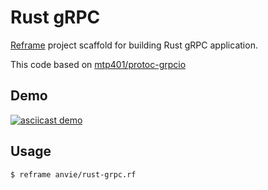 Rust gRPC
==========

[Reframe](https://github.com/ansvia/reframe) project scaffold for building Rust gRPC application.

This code based on [mtp401/protoc-grpcio](https://github.com/mtp401/protoc-grpcio)

Demo
-----

[![asciicast demo](https://asciinema.org/a/278615.svg)](https://asciinema.org/a/278615)

Usage
------

```
$ reframe anvie/rust-grpc.rf
```

